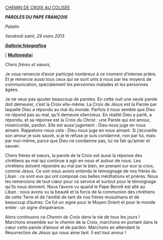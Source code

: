 [CHEMIN DE CROIX AU COLISÉE](http://www.vatican.va/news_services/liturgy/libretti/2013/20130329-via-crucis-libretto.pdf)

***PAROLES DU PAPE*** ***FRANÇOIS***

*Palatin*

*Vendredi saint, 29 mars 2013*

***[Galleria fotografica](http://www.photogallery.va/content/photogallery/it/celebrazioni-liturgiche/via-crucis-2013.html)***

\[ **[Multimédia](https://www.vatican.va/content/francesco/fr/events/event.dir.html/content/vaticanevents/fr/2013/3/29/papa-francesco_20130329_via-crucis-colosseo.html)**\]

*Chers frères et sœurs,*

Je vous remercie d’avoir participé nombreux à ce moment d’intense prière. Et je remercie aussi tous ceux qui se sont unis à nous par les moyens de communication, spécialement les personnes malades et les personnes âgées.

Je ne veux pas ajouter beaucoup de paroles. En cette nuit une seule parole doit demeurer, c’est la Croix elle-même. La Croix de Jésus est la Parole par laquelle Dieu a répondu au mal du monde. Parfois il nous semble que Dieu ne répond pas au mal, qu’il demeure silencieux. En réalité Dieu a parlé, a répondu, et sa réponse est la Croix du Christ : une Parole qui est amour, miséricorde, pardon. Elle est aussi jugement : Dieu nous juge en nous aimant. Rappelons-nous cela : Dieu nous juge en nous aimant. Si j’accueille son amour je suis sauvé, si je le refuse je suis condamné, non par lui, mais par moi-même, parce que Dieu ne condamne pas, lui ne fait qu’aimer et sauver.

Chers frères et sœurs, la parole de la Croix est aussi la réponse des chrétiens au mal qui continue à agir en nous et autour de nous. Les chrétiens doivent répondre au mal par le bien, en prenant sur eux la croix, comme Jésus. Ce soir nous avons entendu le témoignage de nos frères du Liban : ce sont eux qui ont composé ces belles méditations et prières. Nous les remercions de tout cœur pour ce service et surtout pour le témoignage qu’ils nous donnent. Nous l’avons vu quand le Pape Benoît est allé au Liban : nous avons vu la beauté et la force de la communion des chrétiens de cette Terre et de l’amitié de tant de nos frères musulmans et de beaucoup d’autres. Ce fut un signe pour le Moyen Orient et pour le monde entier : un signe d’espérance.

Alors continuons ce *Chemin de Croix* dans la vie de tous les jours ! Marchons ensemble sur le chemin de la Croix, marchons en portant dans le cœur cette parole d’amour et de pardon. Marchons en attendant la Résurrection de Jésus qui nous aime tant. Il est tout amour !